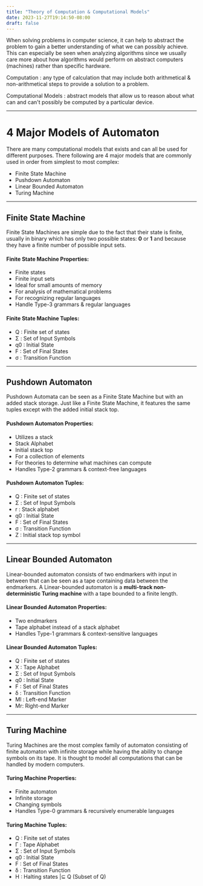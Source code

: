 ```yaml
---
title: "Theory of Computation & Computational Models"
date: 2023-11-27T19:14:50-08:00
draft: false
---
```


When solving problems in computer science, it can help to abstract the problem to gain a better understanding of what we can possibly achieve. This can especially be seen when analyzing algorithms since we usually care more about how algorithms would perform on abstract computers (machines) rather than specific hardware.

Computation
: any type of calculation that may include both arithmetical & non-arithmetical steps to provide a solution to a problem.

Computational Models
: abstract models that allow us to reason about what can and can't possibly be computed by a particular device.

---

# 4 Major Models of Automaton

There are many computational models that exists and can all be used for different purposes. There following are 4 major models that are commonly used in order from simplest to most complex:

- Finite State Machine
- Pushdown Automaton
- Linear Bounded Automaton
- Turing Machine

---

## Finite State Machine

Finite State Machines are simple due to the fact that their state is finite, usually in binary which has only two possible states: **0** or **1** and because they have a finite number of possible input sets.

#### Finite State Machine Properties:

- Finite states
- Finite input sets
- Ideal for small amounts of memory
- For analysis of mathematical problems
- For recognizing regular languages
- Handle Type-3 grammars & regular languages

#### Finite State Machine Tuples:

- Q : Finite set of states
- Σ : Set of Input Symbols
- q0 : Initial State
- F : Set of Final States
- σ : Transition Function

---

## Pushdown Automaton

Pushdown Automata can be seen as a Finite State Machine but with an added stack storage. Just like a Finite State Machine, it features the same tuples except with the added initial stack top.

#### Pushdown Automaton Properties:

- Utilizes a stack
- Stack Alphabet
- Initial stack top
- For a collection of elements
- For theories to determine what machines can compute
- Handles Type-2 grammars & context-free languages

#### Pushdown Automaton Tuples:

- Q : Finite set of states
- Σ : Set of Input Symbols
- r : Stack alphabet
- q0 : Initial State
- F : Set of Final States
- σ : Transition Function
- Z : Initial stack top symbol

---

## Linear Bounded Automaton

Linear-bounded automaton consists of two endmarkers with input in between that can be seen as a tape containing data between the endmarkers. A Linear-bounded automaton is a **multi-track non-deterministic Turing machine** with a tape bounded to a finite length.

#### Linear Bounded Automaton Properties:

- Two endmarkers
- Tape alphabet instead of a stack alphabet
- Handles Type-1 grammars & context-sensitive languages

#### Linear Bounded Automaton Tuples:

- Q : Finite set of states
- X : Tape Alphabet
- Σ : Set of Input Symbols
- q0 : Initial State
- F : Set of Final States
- δ : Transition Function
- Ml : Left-end Marker
- Mr: Right-end Marker

---

## Turing Machine

Turing Machines are the most complex family of automaton consisting of finite automaton with infinite storage while having the ability to change symbols on its tape. It is thought to model all computations that can be handled by modern computers.

#### Turing Machine Properties:

- Finite automaton
- Infinite storage
- Changing symbols
- Handles Type-0 grammars & recursively enumerable languages

#### Turing Machine Tuples:

- Q : Finite set of states
- Γ : Tape Alphabet
- Σ : Set of Input Symbols
- q0 : Initial State
- F : Set of Final States
- δ : Transition Function
- H : Halting states |⊆ Q (Subset of Q)
